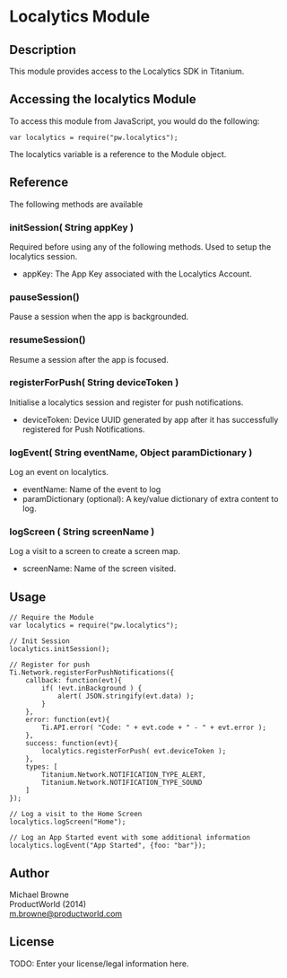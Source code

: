 # Localytics Module

## Description

This module provides access to the Localytics SDK in Titanium.

## Accessing the localytics Module

To access this module from JavaScript, you would do the following:

	var localytics = require("pw.localytics");

The localytics variable is a reference to the Module object.

## Reference

The following methods are available

### initSession( String appKey )  

Required before using any of the following methods. Used to setup the localytics session.

* appKey: The App Key associated with the Localytics Account.

### pauseSession()  
Pause a session when the app is backgrounded.

### resumeSession()
Resume a session after the app is focused.

### registerForPush( String deviceToken )

Initialise a localytics session and register for push notifications. 
 
* deviceToken: Device UUID generated by app after it has successfully registered for Push Notifications.

### logEvent( String eventName, Object paramDictionary )

Log an event on localytics.  

* eventName: Name of the event to log  
* paramDictionary (optional): A key/value dictionary of extra content to log.

### logScreen ( String screenName )  

Log a visit to a screen to create a screen map.  

* screenName: Name of the screen visited.

## Usage

	// Require the Module
	var localytics = require("pw.localytics");
	
	// Init Session
	localytics.initSession();
	
	// Register for push
	Ti.Network.registerForPushNotifications({
		callback: function(evt){
			if( !evt.inBackground ) {
				alert( JSON.stringify(evt.data) );
			}
		},
		error: function(evt){
			Ti.API.error( "Code: " + evt.code + " - " + evt.error );
		},
		success: function(evt){
			localytics.registerForPush( evt.deviceToken );
		},
		types: [
			Titanium.Network.NOTIFICATION_TYPE_ALERT,
			Titanium.Network.NOTIFICATION_TYPE_SOUND
		]
	});
	
	// Log a visit to the Home Screen
	localytics.logScreen("Home");
	
	// Log an App Started event with some additional information
	localytics.logEvent("App Started", {foo: "bar"});

## Author

Michael Browne  
ProductWorld (2014)  
m.browne@productworld.com

## License

TODO: Enter your license/legal information here.
